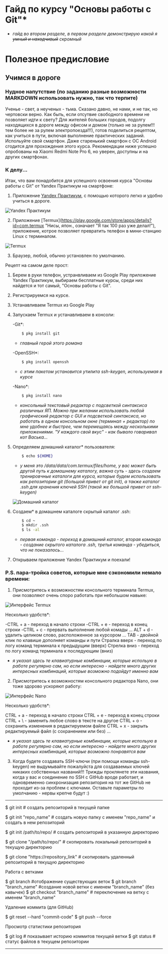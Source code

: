 # Гайд по курсу "Основы работы с Git"*
* *гайд во втором разделе, в первом разделе демонстрирую какой я ~~умный и находчивый~~ скромный*


# Полезное предисловие

## Учимся в дороге

### Нудное напутствие (по заданию разные возможности MARKDOWN использовать нужно, так что терпите)

Ученье - свет, а неученых - тьма.
Сказано давно, не нами, и не так, но чертовски верно.
Как быть, если отсутвие свободного времени не позволяет идти к свету? 
Для жителей больших городов, подолгу находящихся в дороге между офисом и домом (только не за рулем!!! тем более не за рулем электропоезда!!!), готов поделиться рецептом, как учиться в пути, включая выполнение практических заданий.
Испольуйте свой смартфон. Даже старенький смартфон c ОС Android сгодится для прохождения этого курса.
Рекомендации ниже успешно опробованы на Xiaomi Redmi Note Pro 6, но уверен, доступны и на других смартфонах.

### К делу...

Итак, что вам понадобится для успешного освоения курса "Основы работы с Git" от Yandex Практикум на смартфоне:

1. Приложение [Yandex Практикум](https://play.google.com/store/apps/details?id=ru.yandex.practicum.flutter_practicum "Я укажу тебе дорогу к свету!"), с помощью которого легко и удобно учиться в дороге.

![Yandex Практикум](./ypractice_ico.png "Ученьесвет...")

2. Приложение [Termux](https://play.google.com/store/apps/details?id=com.termux "Нисы, *япон.*, означает "Я так 100 раз уже делал!"), приложение, котрое позволяет превратить телефон в мини-станцию Linux с терминалом.

![Termux](./termux_ico.png "Дапребудетсиластобой...")

3. Браузер, любой, обычно установлен по умолчанию.

Рецепт на самом деле прост:

1. Берем в руки телефон, устранвливаем из Google Play приложение Yandex Практикум, выбираем бесплатные курсы, среди них найдется и тот самый, "Основы работы с Git".
2. Регистрируемся на курсе.
3. Устанавливаем Termux из Google Play
4. Запускаем Termux и устанавливаем в консоли:
    
    -Git*:
    
    ```bash
        $ pkg install git
    ```
    * *главный герой этого романа*
    
    -OpenSSH*:
    
    ```bash
        $ pkg install openssh
    ```
    * *с этим пакетом установится утилита ssh-keygen, используемая в курсе*
    
    -Nano*:
    
    ```bash
        $ pkg install nano
    ```
    * *консольный текстовый редактор с подсветкой синтаксиса различных ЯП. Можно при желании использовать любой графический редактор с GUI и подсветкой синтаксиса, но работать в одном консольном окне (терминал + редактор) по мне удобнее и быстрее, чем перемещаясь между несколькими приложениями. "У каждого свой вкус" - как бывало говаривал кот Васька...*

5. Определяем домашний каталог* пользователя:

    ```bash
        $ echo ${HOME}
    ```
    * *у меня это /data/data/com.termux/files/home, у вас может быть другой путь к домашнему каталогу, важна суть - здесь создаем тренировчные каталоги для курса, которые будем использовать как репозитории git (большой привет от git init), а также каталог .ssh для хранения ключей SSH (такой же большой привет от ssh-keygen)*

    ![Домашний каталог](./home.jpg "Мойдомоякрепость...")

6. Создаем* в домашнем каталоге скрытый каталог .ssh:

    ```bash
        $ cd ~
        $ mkdir .ssh
        $ ls -al
    ```
    * *первая команда - переход в домашний каталог, вторая команда - создание скрытого каталога .ssh, третья команда - убедиться, что не показалось...*

7. Открываем приложение Yandex Практикум и поехали!

### P.S. пара-тройка советов, которые мне сэкономили немало времени:

1. Присмотритесь к возможностям консольного терминала Termux, они позволяют очень споро работать при небольшом навыке:

![Интерфейс Termux](./termux.jpg "Айлбибек...")

Несколько удобств*:

-CTRL + a - переход в начало строки
-CTRL + e - переход в конец строки
-CTRL + c  - прервать выполнение любой комады
    ...
ALT + d - удалить целиком слово, расположенное за курсором
    ...
TAB - двойной клик по клавише дополняет команды и пути
Стралка вверх - переход по логу команд терминала к предыдущим (вверх)
Стрелка вниз - переход по логу команд терминала к последующим (вниз)

* *я указал здесь те клавиатурные комбинации, которые испольую в работе регулярно сам, но если интересно - найдете много других интересных комбинаций, которые возможно подойдут именно вам*

2. Присмотритесь к возможностям консольного редактора Nano, они тоже здорово ускоряют работу:

![Интерфейс Nano](./nano.jpg "Айнанэ..")

Несколько удобств*:

CTRL + a - переход в начало строки
CTRL + e - переход в конец строки
CTRL + \ - заменить любое слово в тексте на другое
CTRL + o - сохранить изменения в редактируемом файле
CTRL + x - закрыть редактируемый файл (с сохранением или без)
    ...

* *я указал здесь те клавиатурные комбинации, которые испольую в работе регулярно сам, но если интересно - найдете много других интересных комбинаций, которые возможно понравятся вам*

3. Когда будете создавать SSH-ключи (при помощи команды ssh-keygen) не выдумывайте пожалуйста для создаваемых ключей никаких собственных названий!!! Трижды проклянете эти названия, когда у вас и соединение по SSH с GitHub вроде работает, и одновременно синхронизация репозитория на тот же GitHub не проходит из-за проблем с ключами. Оставьте параметры по умолчанию - нервы крепче будут :) 

---------------------------------------------------------------------------------------------------------------------------------

$ git init # создать репозиторий в текущей папке

$ git init "repo_name" # создать новую папку с именем "repo_name" и создать в нем репозиторий

$ git init /path/to/repo/ # создать репозиторий в указанную директорию

$ git clone "/path/to/repo/" # скопировать локальный репозиторий в текущую директорию

$ git clone "https://repository_link" # скопировать удаленный репозиторий в текущую директорию


Работа с ветками

$ git branch #отображение существующих веток
$ git branch "branch_name" #создание новой ветки с именем "branch_name" (без кавычек)
$ git checkout "branch_name" # переключение на ветку с именем "branch_name"


Удаление коммита (для GitHub)

$ git reset --hard "commit-code"
$ git push --force


Просмотр статистики репозитория

$ git log # показывает историю коммитов текущей ветки 
$ git status # статус файлов в текущем репозитории


---------------------------------------------------------------------------------------------------------------------------------
